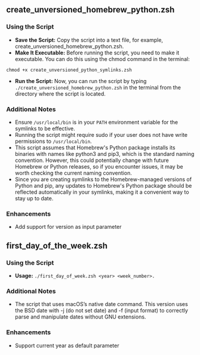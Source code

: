 ## create_unversioned_homebrew_python.zsh ##

### Using the Script ###
* **Save the Script:** Copy the script into a text file, for example, create_unversioned_homebrew_python.zsh.
* **Make It Executable:** Before running the script, you need to make it executable. You can do this using the chmod command in the terminal:
```
chmod +x create_unversioned_python_symlinks.zsh
```
* **Run the Script:** Now, you can run the script by typing `./create_unversioned_homebrew_python.zsh` in the terminal from the directory where the script is located.
### Additional Notes ##
* Ensure `/usr/local/bin` is in your `PATH` environment variable for the symlinks to be effective.
* Running the script might require sudo if your user does not have write permissions to `/usr/local/bin`.
* This script assumes that Homebrew's Python package installs its binaries with names like python3 and pip3, which is the standard naming convention. However, this could potentially change with future Homebrew or Python releases, so if you encounter issues, it may be worth checking the current naming convention.
* Since you are creating symlinks to the Homebrew-managed versions of Python and pip, any updates to Homebrew's Python package should be reflected automatically in your symlinks, making it a convenient way to stay up to date.

### Enhancements ###
* Add support for version as input parameter

## first_day_of_the_week.zsh ##

### Using the Script ###
* **Usage:** ```./first_day_of_week.zsh <year> <week_number>.```
### Additional Notes ##
* The script that uses macOS’s native date command. This version uses the BSD date with -j (do not set date) and -f (input format) to correctly parse and manipulate dates without GNU extensions.

### Enhancements ###
* Support current year as default parameter
